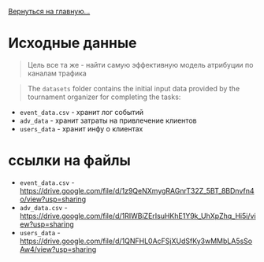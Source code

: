 [Вернуться на главную...](../README.md)

# Исходные данные

> Цель все та же - найти самую эффективную модель атрибуции по каналам трафика

>The `datasets` folder contains the initial input data provided by the tournament organizer for completing the tasks:

* `event_data.csv` - хранит лог событий
* `adv_data` - хранит затраты на привлечение клиентов
* `users_data` - хранит инфу о клиентах

# ссылки на файлы

* `event_data.csv` - https://drive.google.com/file/d/1z9QeNXmygRAGnrT32Z_5BT_8BDnvfn4o/view?usp=sharing
* `adv_data.csv` - https://drive.google.com/file/d/1RIWBiZErIsuHKhE1Y9k_UhXpZhq_Hi5i/view?usp=sharing
* `users_data` - https://drive.google.com/file/d/1QNFHL0AcFSjXUdSfKy3wMMbLA5sSoAw4/view?usp=sharing



